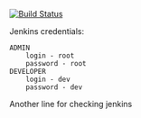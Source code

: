 [![Build Status](http://localhost:8080/buildStatus/icon?job=piplene-test)](http://localhost:8080/job/piplene-test/)

Jenkins credentials:

    ADMIN 
        login - root
        password - root
    DEVELOPER
        login - dev
        password - dev

Another line for checking jenkins
